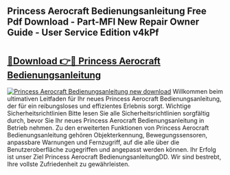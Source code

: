 ## Princess Aerocraft Bedienungsanleitung Free Pdf Download - Part-MFI New Repair Owner Guide - User Service Edition v4kPf

# <h2><a href="http://df450xa.blite.top/?on=Princess+Aerocraft+Bedienungsanleitung">🔗Download 👉🔴 Princess Aerocraft Bedienungsanleitung</a></h2>

[![Princess Aerocraft Bedienungsanleitung new download](https://i.imgur.com/lujVjoI.png)](http://df450xa.blite.top/?on=Princess+Aerocraft+Bedienungsanleitung)
Willkommen beim ultimativen Leitfaden für Ihr neues Princess Aerocraft Bedienungsanleitung, der für ein reibungsloses und effizientes Erlebnis sorgt. Wichtige Sicherheitsrichtlinien Bitte lesen Sie alle Sicherheitsrichtlinien sorgfältig durch, bevor Sie Ihr neues Princess Aerocraft Bedienungsanleitung in Betrieb nehmen. Zu den erweiterten Funktionen von Princess Aerocraft Bedienungsanleitung gehören Objekterkennung, Bewegungssensoren, anpassbare Warnungen und Fernzugriff, auf die alle über die Benutzeroberfläche zugegriffen und angepasst werden können. Ihr Erfolg ist unser Ziel Princess Aerocraft BedienungsanleitungDD. Wir sind bestrebt, Ihre vollste Zufriedenheit zu gewährleisten.
